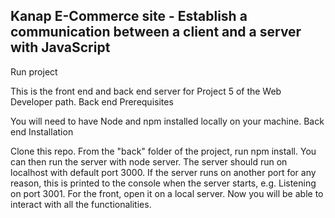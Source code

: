 ## Kanap  E-Commerce site - Establish a communication between a client and a server with JavaScript 

Run project

This is the front end and back end server for Project 5 of the Web Developer path.
Back end Prerequisites

You will need to have Node and npm installed locally on your machine.
Back end Installation

Clone this repo. From the "back" folder of the project, run npm install. You can then run the server with node server. 
The server should run on localhost with default port 3000. 
If the server runs on another port for any reason, this is printed to the console when the server starts, e.g. Listening on port 3001.
For the front, open it on a local server. Now you will be able to interact with all the functionalities.
